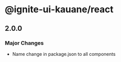 # @ignite-ui-kauane/react

## 2.0.0

### Major Changes

- Name change in package.json to all components
